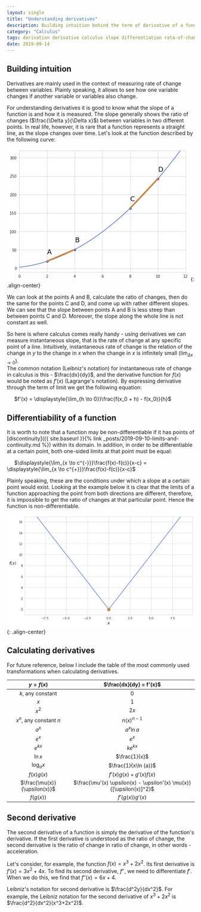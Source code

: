 ```yaml
---
layout: single
title: "Understanding derivatives"
description: Building intuition behind the term of derivative of a function
category: "Calculus"
tags: derivation derivative calculus slope differentiation rata-of-change
date: 2019-09-14
---
```


## Building intuition

Derivatives are mainly used in the context of measuring rate of change between variables. Plainly speaking, it allows to see how one variable changes if another variable or variables also change.

For understanding derivatives it is good to know what the slope of a function is and how it is measured. The slope generally shows the ratio of changes ($\frac{\Delta y}{\Delta x}$) between variables in two different points. In real life, however, it is rare that a function represents a straight line, as the slope changes over time. Let's look at the function described by the following curve:

![](/assets/images/calculus/plot_slope.png){: .align-center}

We can look at the points A and B, calculate the ratio of changes, then do the same for the points C and D, and come up with rather different slopes. We can see that the slope between points A and B is less steep than between points C and D. Moreover, the slope along the whole line is not constant as well. 

So here is where calculus comes really handy - using derivatives we can measure instantaneous slope, that is the rate of change at any specific point of a line. Intuitively, instantaneous rate of change is the relation of the change in $y$ to the change in $x$ when the change in $x$ is infinitely small ($\displaystyle{\lim_{\Delta x \to 0}}$).<br>
The common notation (Leibniz's notation) for instantaneous rate of change in calculus is this - $\frac{dx}{dy}$, and the derivative function for $f(x)$ would be noted as $f'(x)$ (Lagrange's notation). By expressing derivative through the term of limit we get the following equation:

&nbsp;&nbsp;&nbsp;&nbsp;
$f'(x) = \displaystyle{\lim_{h \to 0}}\frac{f(x_0 + h) - f(x_0)}{h}$

## Differentiability of a function

It is worth to note that a function may be non-differentiable if it has points of [discontinuity]({{ site.baseurl }}{% link _posts/2019-09-10-limits-and-continuity.md %}) within its domain. In addition, in order to be differentiable at a certain point, both one-sided limits at that point must be equal:

&nbsp;&nbsp;&nbsp;&nbsp;
$\displaystyle{\lim_{x \to c^{-}}}\frac{f(x)-f(c)}{x-c} = \displaystyle{\lim_{x \to c^{+}}}\frac{f(x)-f(c)}{x-c}$

Plainly speaking, these are the conditions under which a slope at a certain point would exist. Looking at the example below it is clear that the limits of a function approaching the point from both directions are different, therefore, it is impossible to get the ratio of changes at that particular point. Hence the function is non-differentiable.

![](/assets/images/calculus/plot_no_slope.png){: .align-center}

## Calculating derivatives

For future reference, below I include the table of the most commonly used transformations when calculating derivatives.

|$y = f(x)$|$\frac{dx}{dy} = f'(x)$|
|:---:|:---:|
|$k$, any constant|0|
|$x$|1|
|$x^2$|$2x$|
|$x^n$, any constant $n$|$n(x)^{n-1}$|
|$a^x$|$a^x \ln a$|
|$e^x$|$e^x$|
|$e^{kx}$|$ke^{kx}$|
|$\ln x$|$\frac{1}{x}$|
|$\log_{a} x$|$\frac{1}{x\ln (a)}$|
|$f(x)g(x)$|$f'(x)g(x) + g'(x)f(x)$|
|$\frac{\mu(x)}{\upsilon(x)}$|$\frac{\mu'(x) \upsilon(x) - \upsilon'(x) \mu(x)}{[\upsilon(x)]^2}$|
|$f(g(x))$|$f'(g(x)) g'(x)$|

## Second derivative

The second derivative of a function is simply the derivative of the function's derivative. If the first derivative is understood as the ratio of change, the second derivative is the ratio of change in ratio of change, in other words - acceleration.

Let's consider, for example, the function $f(x)=x^3+2x^2$. Its first derivative is $f'(x)=3x^2+4x$. To find its second derivative, $f''$, we need to differentiate $f'$. When we do this, we find that $f''(x)=6x+4$.

Leibniz's notation for second derivative is $\frac{d^2y}{dx^2}$. For example, the Leibniz notation for the second derivative of $x^3+2x^2$ is $\frac{d^2}{dx^2}(x^3+2x^2)$.


